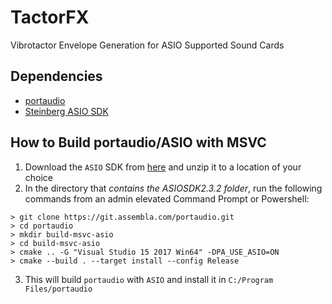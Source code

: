 # TactorFX
Vibrotactor Envelope Generation for ASIO Supported Sound Cards

## Dependencies

- [portaudio](http://www.portaudio.com/)
- [Steinberg ASIO SDK](https://www.steinberg.net/en/company/developers.html)

## How to Build portaudio/ASIO with MSVC
1. Download the `ASIO` SDK from [here](https://www.steinberg.net/en/company/developers.html) and unzip it to a location of your choice
2. In the directory that *contains the ASIOSDK2.3.2 folder*, run the following commands from an admin elevated Command Prompt or Powershell:
```shell
> git clone https://git.assembla.com/portaudio.git 
> cd portaudio
> mkdir build-msvc-asio
> cd build-msvc-asio
> cmake .. -G "Visual Studio 15 2017 Win64" -DPA_USE_ASIO=ON
> cmake --build . --target install --config Release
```
3. This will build `portaudio` with `ASIO` and install it in `C:/Program Files/portaudio`



